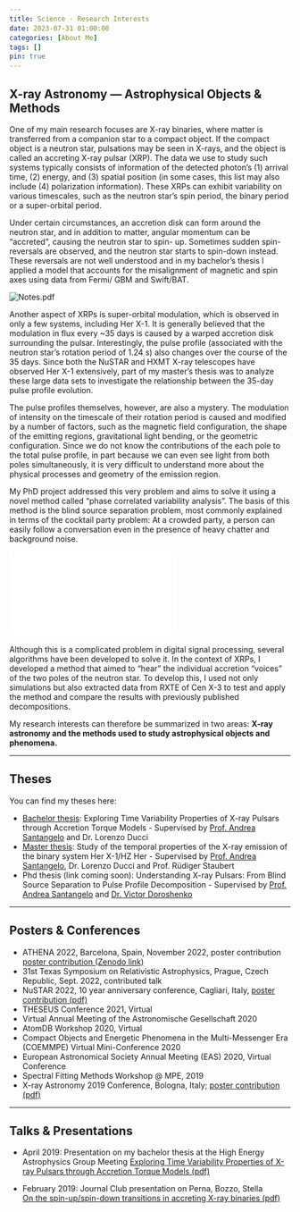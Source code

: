 ```yaml
---
title: Science - Research Interests
date: 2023-07-31 01:00:00
categories: [About Me]
tags: []
pin: true
---
```


## X-ray Astronomy — Astrophysical Objects & Methods

One of my main research focuses are X-ray binaries, where matter is transferred from a companion star to a compact object. If the compact object is a neutron star, pulsations may be seen in X-rays, and the object is called an accreting X-ray pulsar (XRP). The data we use to study such systems typically consists of information of the detected photon’s (1) arrival time, (2) energy, and (3) spatial position (in some cases, this list may also include (4) polarization information). These XRPs can exhibit variability on various timescales, such as the neutron star’s spin period, the binary period or a super-orbital period.

Under certain circumstances, an accretion disk can form around the neutron star, and in addition to matter, angular momentum can be “accreted”, causing the neutron star to spin- up. Sometimes sudden spin-reversals are observed, and the neutron star starts to spin-down instead. These reversals are not well understood and in my bachelor’s thesis I applied a model that accounts for the misalignment of magnetic and spin axes using data from Fermi/ GBM and Swift/BAT.

![Notes.pdf](/_posts/science/Notes.png)

Another aspect of XRPs is super-orbital modulation, which is observed in only a few systems, including Her X-1. It is generally believed that the modulation in flux every ~35 days is caused by a warped accretion disk surrounding the pulsar. Interestingly, the pulse profile (associated with the neutron star’s rotation period of 1.24 s) also changes over the course of the 35 days. Since both the NuSTAR and HXMT X-ray telescopes have observed Her X-1 extensively, part of my master’s thesis was to analyze these large data sets to investigate the relationship between the 35-day pulse profile evolution.

The pulse profiles themselves, however, are also a mystery. The modulation of intensity on the timescale of their rotation period is caused and modified by a number of factors, such as the magnetic field configuration, the shape of the emitting regions, gravitational light bending, or the geometric configuration. Since we do not know the contributions of the each pole to the total pulse profile, in part because we can even see light from both poles simultaneously, it is very difficult to understand more about the physical processes and geometry of the emission region.

My PhD project addressed this very problem and aims to solve it using a novel method called “phase correlated variability analysis”. The basis of this method is the blind source separation problem, most commonly explained in terms of the cocktail party problem: At a crowded party, a person can easily follow a conversation even in the presence of heavy chatter and background noise.

![BSS horizontal Copy.pdf](/_posts/science/BSS_horizontal_Copy.pdf)

Although this is a complicated problem in digital signal processing, several algorithms have been developed to solve it. In the context of XRPs, I developed a method that aimed to “hear” the individual accretion “voices” of the two poles of the neutron star. To develop this, I used not only simulations but also extracted data from RXTE of Cen X-3 to test and apply the method and compare the results with previously published decompositions.

My research interests can therefore be summarized in two areas: **X-ray astronomy and the methods used to study astrophysical objects and phenomena.**

---

## Theses

You can find my theses here:

- [Bachelor thesis](http://astro.uni-tuebingen.de/publications/diplom/saathoff-bach.pdf): Exploring Time Variability Properties of X-ray Pulsars through Accretion Torque Models - Supervised by [Prof. Andrea Santangelo](https://uni-tuebingen.de/fakultaeten/mathematisch-naturwissenschaftliche-fakultaet/fachbereiche/physik/institute/astronomie-astrophysik/institut/astronomie/forschung/prof-santangelo-abteilung-hochenergieastrophysik/ueber-uns/santangelo-persoenliche-seite/) and Dr. Lorenzo Ducci
- [Master thesis](http://astro.uni-tuebingen.de/publications/diplom/saathoff-master.pdf): Study of the temporal properties of the X-ray emission of the binary system Her X-1/HZ Her - Supervised by [Prof. Andrea Santangelo](https://uni-tuebingen.de/fakultaeten/mathematisch-naturwissenschaftliche-fakultaet/fachbereiche/physik/institute/astronomie-astrophysik/institut/astronomie/forschung/prof-santangelo-abteilung-hochenergieastrophysik/ueber-uns/santangelo-persoenliche-seite/), Dr. Lorenzo Ducci and Prof. Rüdiger Staubert
- Phd thesis (link coming soon): Understanding X-ray Pulsars: From Blind Source Separation to Pulse Profile Decomposition - Supervised by [Prof. Andrea Santangelo](https://uni-tuebingen.de/fakultaeten/mathematisch-naturwissenschaftliche-fakultaet/fachbereiche/physik/institute/astronomie-astrophysik/institut/astronomie/forschung/prof-santangelo-abteilung-hochenergieastrophysik/ueber-uns/santangelo-persoenliche-seite/) and [Dr. Victor Doroshenko](https://doroshv.github.io)

---

## Posters & Conferences

- ATHENA 2022, Barcelona, Spain, November 2022, poster contribution [poster contribution (Zenodo link)](https://zenodo.org/record/7228995#.Y2uSDy-B3Rb)
- 31st Texas Symposium on Relativistic Astrophysics, Prague, Czech Republic, Sept. 2022, contributed talk
- NuSTAR 2022, 10 year anniversary conference, Cagliari, Italy,
    [poster contribution (pdf)](/_posts/science/NuSTAR2022_Poster_Draft_9_-_final_print.pdf)
- THESEUS Conference 2021, Virtual
- Virtual Annual Meeting of the Astronomische Gesellschaft 2020
- AtomDB Workshop 2020, Virtual
- Compact Objects and Energetic Phenomena in the Multi-Messenger Era (COEMMPE) Virtual Mini-Conference 2020
- European Astronomical Society Annual Meeting (EAS) 2020, Virtual Conference
- Spectral Fitting Methods Workshop @ MPE, 2019
- X-ray Astronomy 2019 Conference, Bologna, Italy;
    [poster contribution (pdf)](/_posts/science/OAO_Poster.pdf)
    

---

## Talks & Presentations

- April 2019: Presentation on my bachelor thesis at the High Energy Astrophysics Group Meeting
 [Exploring Time Variability Properties of X-ray Pulsars through Accretion Torque Models (pdf)](/_posts/science/HEA_Group_Meeting_20190426.pdf)
    
- February 2019: Journal Club presentation on Perna, Bozzo, Stella    
    [On the spin-up/spin-down transitions in accreting X-ray binaries (pdf)](/_posts/science/JC.pdf)